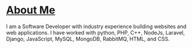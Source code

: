 # [About Me](https://sudoshweta.github.io)

I am a Software Developer with industry experience building websites and web applications. I have worked with python, PHP, C++, NodeJs, Laravel, Django, JavaScript, MySQL, MongoDB, RabbitMQ, HTML, and CSS.

